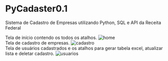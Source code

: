 # PyCadaster0.1
Sistema de Cadastro de Empresas utilizando Python, SQL e API da Receita Federal 


Tela de início contendo os todos os atalhos. 
![home](https://github.com/user-attachments/assets/55ed2e86-8ef0-4acf-ba83-e2831e5f960d)<br>
Tela de cadastro de empresas.
![cadastro ](https://github.com/user-attachments/assets/20a56b1e-d404-4e1d-9500-92988e717862)<br>
Tela de usuários cadastrados e os atalhos para gerar tabela excel, atualizar lista e deletar cadastro.
![usuarios](https://github.com/user-attachments/assets/bd4ffdd0-83d0-4fe3-80a5-598fc9e57e8c)
